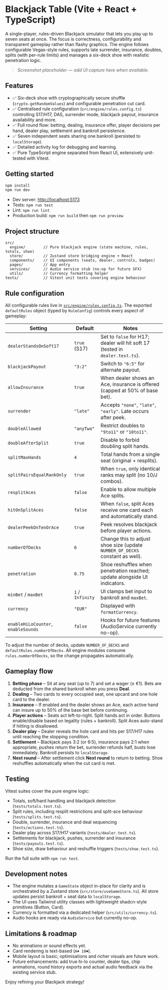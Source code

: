 # Blackjack Table (Vite + React + TypeScript)

A single-player, rules-driven Blackjack simulator that lets you play up to seven seats at once. The focus is correctness, configurability and transparent gameplay rather than flashy graphics. The engine follows configurable Vegas-style rules, supports late surrender, insurance, doubles, splits (with per-rule limits) and manages a six-deck shoe with realistic penetration logic.

> _Screenshot placeholder — add UI capture here when available._

## Features

- ✅ Six-deck shoe with cryptographically secure shuffle (`crypto.getRandomValues`) and configurable penetration cut card.
- ✅ Centralised rule configuration (`src/engine/rules.config.ts`) controlling S17/H17, DAS, surrender mode, blackjack payout, insurance availability and more.
- ✅ Full round flow: betting, dealing, insurance offer, player decisions per hand, dealer play, settlement and bankroll persistence.
- ✅ Seven independent seats sharing one bankroll (persisted to `localStorage`).
- ✅ Detailed activity log for debugging and learning.
- ✅ Pure TypeScript engine separated from React UI, extensively unit-tested with Vitest.

## Getting started

```bash
npm install
npm run dev
```

- Dev server: <http://localhost:5173>
- Tests: `npm run test`
- Lint: `npm run lint`
- Production build: `npm run build` then `npm run preview`

## Project structure

```
src/
  engine/        // Pure blackjack engine (state machine, rules, totals, shoe)
  store/         // Zustand store bridging engine + React
  components/    // UI components (seats, dealer, controls, badges)
  pages/         // App entry
  services/      // Audio service stub (no-op for future SFX)
  utils/         // Currency formatting helper
tests/           // Vitest unit tests covering engine behaviour
```

## Rule configuration

All configurable rules live in [`src/engine/rules.config.ts`](src/engine/rules.config.ts). The exported `defaultRules` object (typed by `RuleConfig`) controls every aspect of gameplay:

| Setting | Default | Notes |
| --- | --- | --- |
| `dealerStandsOnSoft17` | `true` (S17) | Set to `false` for H17; dealer will hit soft 17 (tested in `dealer.test.ts`). |
| `blackjackPayout` | `"3:2"` | Switch to `"6:5"` for alternate payout. |
| `allowInsurance` | `true` | When dealer shows an Ace, insurance is offered (capped at 50% of base bet). |
| `surrender` | `"late"` | Accepts `"none"`, `"late"`, `"early"`. Late occurs after peek. |
| `doubleAllowed` | `"anyTwo"` | Restrict doubles to `"9to11"` or `"10to11"`. |
| `doubleAfterSplit` | `true` | Disable to forbid doubling split hands. |
| `splitMaxHands` | `4` | Total hands from a single seat (original + resplits). |
| `splitPairsEqualRankOnly` | `true` | When `true`, only identical ranks may split (no 10/J combos). |
| `resplitAces` | `false` | Enable to allow multiple Ace splits. |
| `hitOnSplitAces` | `false` | When `false`, split Aces receive one card each and automatically stand. |
| `dealerPeekOnTenOrAce` | `true` | Peek resolves blackjack before player actions. |
| `numberOfDecks` | `6` | Change this to adjust shoe size (update `NUMBER_OF_DECKS` constant as well). |
| `penetration` | `0.75` | Shoe reshuffles when penetration reached; update alongside UI indicators. |
| `minBet` / `maxBet` | `1` / `Infinity` | UI clamps bet input to bankroll and `maxBet`. |
| `currency` | `"EUR"` | Displayed with `formatCurrency`. |
| `enableHiLoCounter`, `enableSounds` | `false` | Hooks for future features (AudioService currently no-op). |

To adjust the number of decks, update `NUMBER_OF_DECKS` and `defaultRules.numberOfDecks`. All engine modules consume `rules.numberOfDecks`, so the change propagates automatically.

## Gameplay flow

1. **Betting phase** – Sit at any seat (up to 7) and set a wager (≥ €1). Bets are deducted from the shared bankroll when you press **Deal**.
2. **Dealing** – Two cards to every occupied seat, one upcard and one hole card to the dealer.
3. **Insurance** – If enabled and the dealer shows an Ace, each active hand can insure up to 50% of the base bet before continuing.
4. **Player actions** – Seats act left-to-right. Split hands act in order. Buttons enable/disable based on legality (rules + bankroll). Split Aces auto-stand if hitting is disallowed.
5. **Dealer play** – Dealer reveals the hole card and hits per S17/H17 rules until reaching the stopping condition.
6. **Settlement** – Blackjack pays 3:2 (or 6:5), insurance pays 2:1 when appropriate, pushes return the bet, surrender refunds half, busts lose immediately. Bankroll persists to `localStorage`.
7. **Next round** – After settlement click **Next round** to return to betting. Shoe reshuffles automatically when the cut card is met.

## Testing

Vitest suites cover the pure engine logic:

- Totals, soft/hard handling and blackjack detection (`tests/totals.test.ts`).
- Split rules, including resplit restrictions and split-ace behaviour (`tests/splits.test.ts`).
- Double, surrender, insurance and deal sequencing (`tests/actions.test.ts`).
- Dealer play across S17/H17 variants (`tests/dealer.test.ts`).
- Settlements for blackjack, pushes, surrender and insurance (`tests/payouts.test.ts`).
- Shoe size, draw behaviour and reshuffle triggers (`tests/shoe.test.ts`).

Run the full suite with `npm run test`.

## Development notes

- The engine mutates a `GameState` object in-place for clarity and is orchestrated by a Zustand store (`src/store/useGameStore.ts`). All store updates persist bankroll + seat data to `localStorage`.
- The UI uses Tailwind utility classes with lightweight shadcn-style primitives (Button, Card).
- Currency is formatted via a dedicated helper (`src/utils/currency.ts`).
- Audio hooks are ready via `AudioService` but currently no-op.

## Limitations & roadmap

- No animations or sound effects yet.
- Card rendering is text-based (`A♦️ 10♣️`).
- Mobile layout is basic; optimisations and richer visuals are future work.
- Future enhancements: add true hi-lo counter, dealer tips, chip animations, round history exports and actual audio feedback via the existing service stub.

Enjoy refining your Blackjack strategy!

